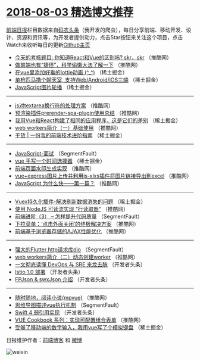 # [2018-08-03 精选博文推荐](http://hao.caibaojian.com/date/2018/08/03)

[前端日报](http://caibaojian.com/c/news)栏目数据来自[码农头条](http://hao.caibaojian.com/)（我开发的爬虫），每日分享前端、移动开发、设计、资源和资讯等，为开发者提供动力，点击Star按钮来关注这个项目，点击Watch来收听每日的更新[Github主页](https://github.com/kujian/frontendDaily)
* [今天的考核题目: 你知道React和Vue的区别吗? skr，skr](http://hao.caibaojian.com/81918.html) （推酷网）
* [做前端也有“捷径”，科学偷懒大法了解一下](http://hao.caibaojian.com/81925.html) （推酷网）
* [在vue里添加好看的lottie动画 (^_^)](http://hao.caibaojian.com/81847.html) （稀土掘金）
* [单枪匹马撸个聊天室, 支持Web/Android/iOS三端](http://hao.caibaojian.com/81850.html) （稀土掘金）
* [JavaScript图片轮播](http://hao.caibaojian.com/81840.html) （稀土掘金）

***
* [js对textarea换行符的处理方案](http://hao.caibaojian.com/81911.html) （推酷网）
* [预渲染插件prerender-spa-plugin使用总结](http://hao.caibaojian.com/81916.html) （推酷网）
* [我用Vue和React构建了相同的应用程序，这是它们的差别](http://hao.caibaojian.com/81848.html) （稀土掘金）
* [web workers简介（一）基础使用](http://hao.caibaojian.com/81930.html) （推酷网）
* [干货 | 一份我的前端技术进阶指南](http://hao.caibaojian.com/81851.html) （稀土掘金）

***
* [JavaScript-面试](http://hao.caibaojian.com/81819.html) （SegmentFault）
* [vue 手写一个时间选择器](http://hao.caibaojian.com/81841.html) （稀土掘金）
* [前端页面水印生成实现](http://hao.caibaojian.com/81915.html) （推酷网）
* [vue+express图片上传并利用js-xlxs插件将图片链接导出到excel](http://hao.caibaojian.com/81924.html) （推酷网）
* [JavaScript 为什么快——第一篇？](http://hao.caibaojian.com/81913.html) （推酷网）

***
* [Vuex持久化插件-解决刷新数据消失的问题](http://hao.caibaojian.com/81845.html) （稀土掘金）
* [使用 NodeJS 可读流实现 “行读取器”](http://hao.caibaojian.com/81926.html) （推酷网）
* [前端进阶（3） &#8211; 怎样提升代码质量](http://hao.caibaojian.com/81824.html) （SegmentFault）
* [下拉菜单：‘点击外面关闭’的终极解决方案](http://hao.caibaojian.com/81927.html) （推酷网）
* [前端基于浏览器存储的AJAX性能优化](http://hao.caibaojian.com/81917.html) （推酷网）

***
* [强大的Flutter http请求库dio](http://hao.caibaojian.com/81826.html) （SegmentFault）
* [web workers简介（二）动态创建worker](http://hao.caibaojian.com/81929.html) （推酷网）
* [一文彻底读懂 DevOps 与 SRE 来龙去脉](http://hao.caibaojian.com/81890.html) （开发者头条）
* [Istio 1.0 部署](http://hao.caibaojian.com/81879.html) （开发者头条）
* [FPJson &amp; swxJson 介绍](http://hao.caibaojian.com/81891.html) （开发者头条）

***
* [随时随地，阅读小说(mpvue)](http://hao.caibaojian.com/81920.html) （推酷网）
* [思维导图描述vue执行机制](http://hao.caibaojian.com/81827.html) （SegmentFault）
* [Swift 4 弱引用实现](http://hao.caibaojian.com/81892.html) （开发者头条）
* [VUE Cookbook 系列：实现可配置组合表单](http://hao.caibaojian.com/81921.html) （推酷网）
* [受够了移动端的数字输入，我用vue写了个模拟键盘](http://hao.caibaojian.com/81836.html) （稀土掘金）

日报维护作者：[前端博客](http://caibaojian.com/) 和 [微博](http://caibaojian.com/go/weibo)

![weixin](https://user-images.githubusercontent.com/3055447/38468989-651132ac-3b80-11e8-8e6b-15122322a9d7.png)